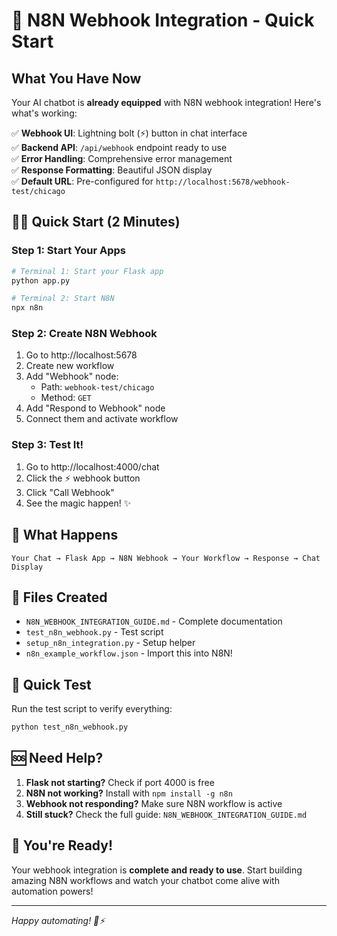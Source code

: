 # 🚀 N8N Webhook Integration - Quick Start

## What You Have Now

Your AI chatbot is **already equipped** with N8N webhook integration! Here's what's working:

✅ **Webhook UI**: Lightning bolt (⚡) button in chat interface  
✅ **Backend API**: `/api/webhook` endpoint ready to use  
✅ **Error Handling**: Comprehensive error management  
✅ **Response Formatting**: Beautiful JSON display  
✅ **Default URL**: Pre-configured for `http://localhost:5678/webhook-test/chicago`

## 🏃‍♂️ Quick Start (2 Minutes)

### Step 1: Start Your Apps
```bash
# Terminal 1: Start your Flask app
python app.py

# Terminal 2: Start N8N
npx n8n
```

### Step 2: Create N8N Webhook
1. Go to http://localhost:5678
2. Create new workflow
3. Add "Webhook" node:
   - Path: `webhook-test/chicago`
   - Method: `GET`
4. Add "Respond to Webhook" node
5. Connect them and activate workflow

### Step 3: Test It!
1. Go to http://localhost:4000/chat
2. Click the ⚡ webhook button
3. Click "Call Webhook"
4. See the magic happen! ✨

## 🎯 What Happens

```
Your Chat → Flask App → N8N Webhook → Your Workflow → Response → Chat Display
```

## 📁 Files Created

- `N8N_WEBHOOK_INTEGRATION_GUIDE.md` - Complete documentation
- `test_n8n_webhook.py` - Test script
- `setup_n8n_integration.py` - Setup helper
- `n8n_example_workflow.json` - Import this into N8N!

## 🔧 Quick Test

Run the test script to verify everything:
```bash
python test_n8n_webhook.py
```

## 🆘 Need Help?

1. **Flask not starting?** Check if port 4000 is free
2. **N8N not working?** Install with `npm install -g n8n`
3. **Webhook not responding?** Make sure N8N workflow is active
4. **Still stuck?** Check the full guide: `N8N_WEBHOOK_INTEGRATION_GUIDE.md`

## 🎉 You're Ready!

Your webhook integration is **complete and ready to use**. Start building amazing N8N workflows and watch your chatbot come alive with automation powers!

---
*Happy automating! 🤖⚡*
